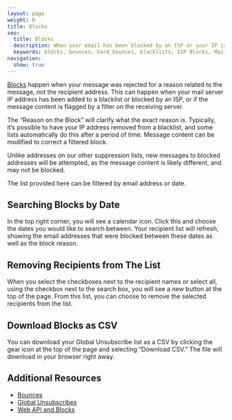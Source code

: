 ```yaml
---
layout: page
weight: 0
title: Blocks
seo:
  title: Blocks
  description: When your email has been blocked by an ISP or your IP is on a blacklist.
  keywords: blocks, bounces, hard bounces, blacklists, ISP Blocks, Mail provider blocks
navigation:
  show: true
---
```


[Blocks]({{root_url}}/glossary/blocks.html) happen when your message was rejected for a reason related to the message, not the recipient address. This can happen when your mail server IP address has been added to a blacklist or blocked by an ISP, or if the message content is flagged by a filter on the receiving server.

The “Reason on the Block” will clarify what the exact reason is. Typically, it’s possible to have your IP address removed from a blacklist, and some lists automatically do this after a period of time. Message content can be modified to correct a filtered block.

<call-out>

Unlike addresses on our other suppression lists, new messages to blocked addresses will be attempted, as the message content is likely different, and may not be blocked.

</call-out>

The list provided here can be filtered by email address or date.

## 	Searching Blocks by Date
 	
In the top right corner, you will see a calendar icon. Click this and choose the dates you would like to search between. Your recipient list will refresh, showing the email addresses that were blocked between these dates as well as the block reason.

## 	Removing Recipients from The List
 	
When you select the checkboxes next to the recipient names or select all, using the checkbox next to the search box, you will see a new button at the top of the page. From this list, you can choose to remove the selected recipients from the list.

## 	Download Blocks as CSV
 	
You can download your Global Unsubscribe list as a CSV by clicking the gear icon at the top of the page and selecting “Download CSV.” The file will download in your browser right away.

## 	Additional Resources
 	
- [Bounces]({{root_url}}/help-support/sending-email/bounces.html)
- [Global Unsubscribes]({{root_url}}/help-support/sending-email/global-unsubscribes.html)
- [Web API and Blocks]({{root_url}}/API_Reference/Web_API/blocks.html)
